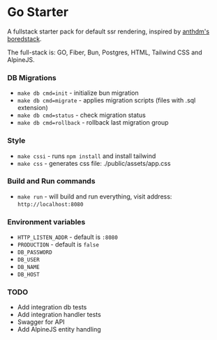 # Go Starter
A fullstack starter pack for default ssr rendering, inspired by [anthdm's boredstack](https://github.com/anthdm/boredstack).

The full-stack is: GO, Fiber, Bun, Postgres, HTML, Tailwind CSS and AlpineJS.

### DB Migrations
- `make db cmd=init` - initialize bun migration
- `make db cmd=migrate` - applies migration scripts (files with .sql extension)
- `make db cmd=status` - check migration status
- `make db cmd=rollback` - rollback last migration group

### Style
- `make cssi` - runs `npm install` and install tailwind
- `make css` - generates css file: ./public/assets/app.css

### Build and Run commands
- `make run` - will build and run everything, visit address: `http://localhost:8080`

### Environment variables
- `HTTP_LISTEN_ADDR`  - default is `:8080`
- `PRODUCTION` - default is `false`
- `DB_PASSWORD`
- `DB_USER`
- `DB_NAME`
- `DB_HOST`

### TODO
- Add integration db tests
- Add integration handler tests
- Swagger for API
- Add AlpineJS entity handling
